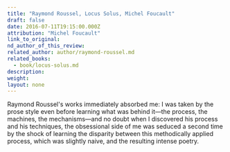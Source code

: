 ```yaml
---
title: "Raymond Roussel, Locus Solus, Michel Foucault"
draft: false
date: 2016-07-11T19:15:00.000Z
attribution: "Michel Foucault"
link_to_original:
nd_author_of_this_review:
related_author: author/raymond-roussel.md
related_books:
  - book/locus-solus.md
description:
weight:
layout: none
---
```

Raymond Roussel's works immediately absorbed me: I was taken by the prose style even before learning what was behind it—the process, the machines, the mechanisms—and no doubt when I discovered his process and his techniques, the obsessional side of me was seduced a second time by the shock of learning the disparity between this methodically applied process, which was slightly naive, and the resulting intense poetry.


